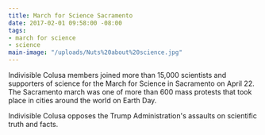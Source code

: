 ```yaml
---
title: March for Science Sacramento
date: 2017-02-01 09:58:00 -08:00
tags:
- march for science
- science
main-image: "/uploads/Nuts%20about%20science.jpg"
---
```


Indivisible Colusa members joined more than 15,000 scientists and supporters of science for the March for Science in Sacramento on April 22. The Sacramento march was one of more than 600 mass protests that took place in cities around the world on Earth Day. 

Indivisible Colusa opposes the Trump Administration's assaults on scientific truth and facts. 